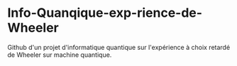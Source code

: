 # Info-Quanqique-exp-rience-de-Wheeler
Github d'un projet d'informatique quantique sur l'expérience à choix retardé de Wheeler sur machine quantique.
